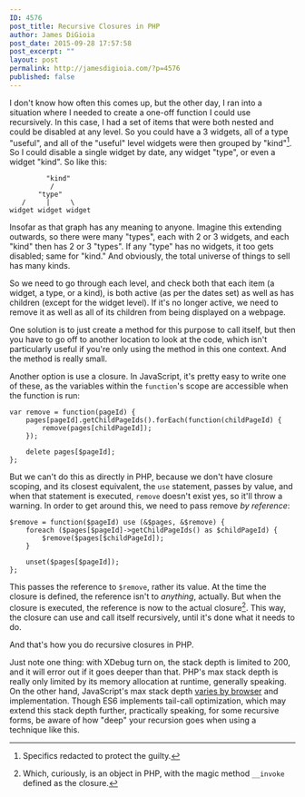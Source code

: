 ```yaml
---
ID: 4576
post_title: Recursive Closures in PHP
author: James DiGioia
post_date: 2015-09-28 17:57:58
post_excerpt: ""
layout: post
permalink: http://jamesdigioia.com/?p=4576
published: false
---
```

I don't know how often this comes up, but the other day, I ran into a situation where I needed to create a one-off function I could use recursively. In this case, I had a set of items that were both nested and could be disabled at any level. So you could have a 3 widgets, all of a type "useful", and all of the "useful" level widgets were then grouped by "kind"[^1]. So I could disable a single widget by date, any widget "type", or even a widget "kind". So like this:

             "kind"
              /
           "type"
       /     |     \
    widget widget widget
    

Insofar as that graph has any meaning to anyone. Imagine this extending outwards, so there were many "types", each with 2 or 3 widgets, and each "kind" then has 2 or 3 "types". If any "type" has no widgets, it too gets disabled; same for "kind." And obviously, the total universe of things to sell has many kinds.

So we need to go through each level, and check both that each item (a widget, a type, or a kind), is both active (as per the dates set) as well as has children (except for the widget level). If it's no longer active, we need to remove it as well as all of its children from being displayed on a webpage.

One solution is to just create a method for this purpose to call itself, but then you have to go off to another location to look at the code, which isn't particularly useful if you're only using the method in this one context. And the method is really small.

Another option is use a closure. In JavaScript, it's pretty easy to write one of these, as the variables within the `function`'s scope are accessible when the function is run:

    var remove = function(pageId) {
        pages[pageId].getChildPageIds().forEach(function(childPageId) {
            remove(pages[childPageId]);
        });
    
        delete pages[$pageId];
    };
    

But we can't do this as directly in PHP, because we don't have closure scoping, and its closest equivalent, the `use` statement, passes by value, and when that statement is executed, `remove` doesn't exist yes, so it'll throw a warning. In order to get around this, we need to pass remove *by reference*:

    $remove = function($pageId) use (&$pages, &$remove) {
        foreach ($pages[$pageId]->getChildPageIds() as $childPageId) {
            $remove($pages[$childPageId]);
        }
    
        unset($pages[$pageId]);
    };
    

This passes the reference to `$remove`, rather its value. At the time the closure is defined, the reference isn't to *anything*, actually. But when the closure is executed, the reference is now to the actual closure[^2]. This way, the closure can use and call itself recursively, until it's done what it needs to do.

And that's how you do recursive closures in PHP.

Just note one thing: with XDebug turn on, the stack depth is limited to 200, and it will error out if it goes deeper than that. PHP's max stack depth is really only limited by its memory allocation at runtime, generally speaking. On the other hand, JavaScript's max stack depth [varies by browser][1] and implementation. Though ES6 implements tail-call optimization, which may extend this stack depth further, practically speaking, for some recursive forms, be aware of how "deep" your recursion goes when using a technique like this.

[^1]:    
    Specifics redacted to protect the guilty.

[^2]:    
    Which, curiously, is an object in PHP, with the magic method `__invoke` defined as the closure.

 [1]: http://stackoverflow.com/questions/7826992/browser-javascript-stack-size-limit